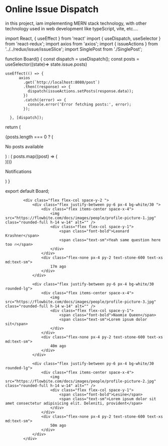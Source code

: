 # Online Issue Dispatch
in this project, iam implementing MERN stack technology, with other technology used in web development like typeScript, vite, etc....


import React, { useEffect } from 'react'
import { useDispatch, useSelector } from 'react-redux';
import axios from 'axios';
import { issueActions } from '../../redux/issue/issueSlice';
import SinglePost from './SinglePost';



function Board() {
    const dispatch = useDispatch();
    const posts = useSelector((state)=> state.issue.posts)



    useEffect(() => {
          axios
            .get(`http://localhost:8080/post`)
            .then((response) => {
              dispatch(issueActions.setPosts(response.data));
            })
            .catch((error) => {
              console.error('Error fetching posts:', error);
            });
        
      }, [dispatch]);


  return (
    <div className='flex justify-center'>
        <div className=''>
            {posts.length === 0 ? (
             <p>No posts available</p>
            ) : (
             posts.map((post) => (
            <div className=''>
                    <SinglePost  post={post}/>
            </div>
             )))}
        </div>
    <div className=''>
            <div>
               <p>Notifications</p>
            </div>
        </div>
    </div>
    
  )
}

export default Board;




            <div class="flex flex-col space-y-2 ">
                <div class="flex justify-between py-6 px-4 bg-white/30 ">
                    <div class="flex items-center space-x-4">
                        <img src="https://flowbite.com/docs/images/people/profile-picture-1.jpg" class="rounded-full h-14 w-14" alt="" />
                        <div class="flex flex-col space-y-1">
                            <span class="font-bold">Leonard Krashner</span>
                            <span class="text-sm">Yeah same question here too 🔥</span>
                        </div>
                    </div>
                    <div class="flex-none px-4 py-2 text-stone-600 text-xs md:text-sm">
                        17m ago
                    </div>
                </div>
               
                <div class="flex justify-between py-6 px-4 bg-white/30 rounded-lg">
                    <div class="flex items-center space-x-4">
                        <img src="https://flowbite.com/docs/images/people/profile-picture-3.jpg" class="rounded-full h-14 w-14" alt="" />
                        <div class="flex flex-col space-y-1">
                            <span class="font-bold">Naomie Queen</span>
                            <span class="text-sm">Lorem ipsum dolor sit</span>
                        </div>
                    </div>
                    <div class="flex-none px-4 py-2 text-stone-600 text-xs md:text-sm">
                        40m ago
                    </div>
                </div>

                <div class="flex justify-between py-6 px-4 bg-white/30 rounded-lg">
                    <div class="flex items-center space-x-4">
                        <img src="https://flowbite.com/docs/images/people/profile-picture-2.jpg" class="rounded-full h-14 w-14" alt="" />
                        <div class="flex flex-col space-y-1">
                            <span class="font-bold">Lesine</span>
                            <span class="text-sm">Lorem ipsum dolor sit amet consectetur adipisicing elit. Deleniti, provident</span>
                        </div>
                    </div>
                    <div class="flex-none px-4 py-2 text-stone-600 text-xs md:text-sm">
                        50m ago
                    </div>
                </div>
            </div>